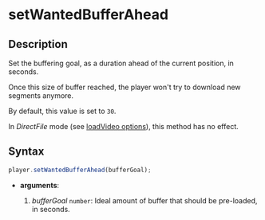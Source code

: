 # setWantedBufferAhead

## Description

Set the buffering goal, as a duration ahead of the current position, in seconds.

Once this size of buffer reached, the player won't try to download new segments anymore.

By default, this value is set to `30`.

<div class="warning">
In <i>DirectFile</i> mode (see <a
href="../Loading_a_Content.md#transport">loadVideo options</a>),
this method has no effect.
</div>

## Syntax

```js
player.setWantedBufferAhead(bufferGoal);
```

- **arguments**:

  1. _bufferGoal_ `number`: Ideal amount of buffer that should be pre-loaded, in seconds.
